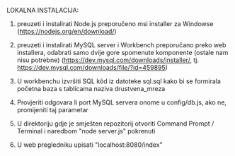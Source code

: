 LOKALNA INSTALACIJA:

1. preuzeti i instalirati Node.js
    preporučeno msi installer za Windowse
    (https://nodejs.org/en/download/)
    
2. preuzeti i instalirati MySQL server i Workbench
    preporučano preko web installera, odabrati samo dvije gore spomenute komponente (ostale nam nisu potrebne)
    (https://dev.mysql.com/downloads/installer/, tj. https://dev.mysql.com/downloads/file/?id=459895)
    
3. U workbenchu izvršiti SQL kôd iz datoteke sql.sql kako bi se formirala početna baza s tablicama naziva drustvena_mreza

4. Provjeriti odgovara li port MySQL servera onome u config/db.js, ako ne, promijeniti taj parametar

5. U direktoriju gdje je smješten repozitorij otvoriti Command Prompt / Terminal i naredbom "node server.js" pokrenuti

6. U web pregledniku upisati "localhost:8080/index"